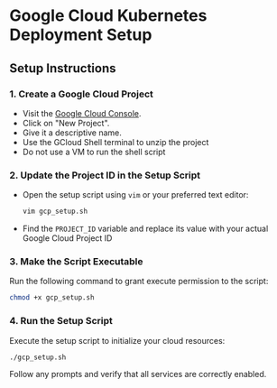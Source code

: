 # Google Cloud Kubernetes Deployment Setup

## Setup Instructions

### 1. Create a Google Cloud Project

- Visit the [Google Cloud Console](https://console.cloud.google.com/).
- Click on "New Project".
- Give it a descriptive name.
- Use the GCloud Shell terminal to unzip the project
- Do not use a VM to run the shell script
  
### 2. Update the Project ID in the Setup Script

- Open the setup script using `vim` or your preferred text editor:
  ```bash
  vim gcp_setup.sh
  ```
- Find the `PROJECT_ID` variable and replace its value with your actual Google Cloud Project ID

### 3. Make the Script Executable

Run the following command to grant execute permission to the script:

```bash
chmod +x gcp_setup.sh
```

### 4. Run the Setup Script

Execute the setup script to initialize your cloud resources:

```bash
./gcp_setup.sh
```

Follow any prompts and verify that all services are correctly enabled.
